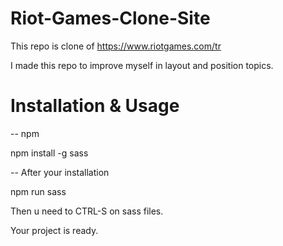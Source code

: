 # Riot-Games-Clone-Site
This repo is clone of https://www.riotgames.com/tr 

I made this repo to improve myself in layout and position topics.

# Installation & Usage

-- npm

npm install -g sass

-- After your installation 

npm run sass

Then u need to CTRL-S on sass files.

Your project is ready.

